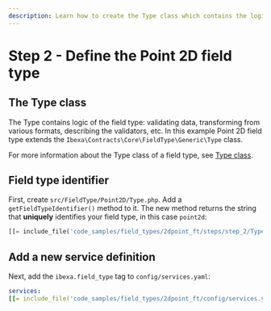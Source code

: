 ```yaml
---
description: Learn how to create the Type class which contains the logic for the field.
---
```


# Step 2 - Define the Point 2D field type

## The Type class

The Type contains logic of the field type: validating data, transforming from various formats, describing the validators, etc.
In this example Point 2D field type extends the `Ibexa\Contracts\Core\FieldType\Generic\Type` class.

For more information about the Type class of a field type, see [Type class](type_and_value.md#type-class).

## Field type identifier

First, create `src/FieldType/Point2D/Type.php`.
Add a `getFieldTypeIdentifier()` method to it. The new method returns the string that **uniquely** identifies your field type, in this case `point2d`:

```php
[[= include_file('code_samples/field_types/2dpoint_ft/steps/step_2/Type.php') =]]
```

## Add a new service definition

Next, add the `ibexa.field_type` tag to `config/services.yaml`:

```yaml
services:
[[= include_file('code_samples/field_types/2dpoint_ft/config/services.yaml', 33, 36) =]]
```
